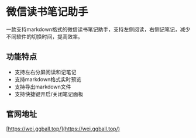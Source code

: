 # 微信读书笔记助手

一款支持markdown格式的微信读书笔记助手，支持左侧阅读，右侧记笔记，减少不同软件的切换时间，提高效率。

## 功能特点

- 支持左右分屏阅读和记笔记
- 支持markdown格式实时预览
- 支持导出markdown文件
- 支持快捷键开启/关闭笔记面板

## 官网地址

[https://wei.ggball.top/](https://wei.ggball.top/)